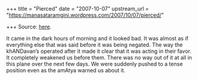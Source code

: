 +++
title = "Pierced"
date = "2007-10-07"
upstream_url = "https://manasataramgini.wordpress.com/2007/10/07/pierced/"

+++
Source: [here](https://manasataramgini.wordpress.com/2007/10/07/pierced/).

It came in the dark hours of morning and it looked bad. It was almost as if everything else that was said before it was being negated. The way the khANDavan’s operated after it made it clear that it was acting in their favor. It completely weakened us before them. There was no way out of it at all in this plane over the next few days. We were suddenly pushed to a tense position even as the amAtya warned us about it.

